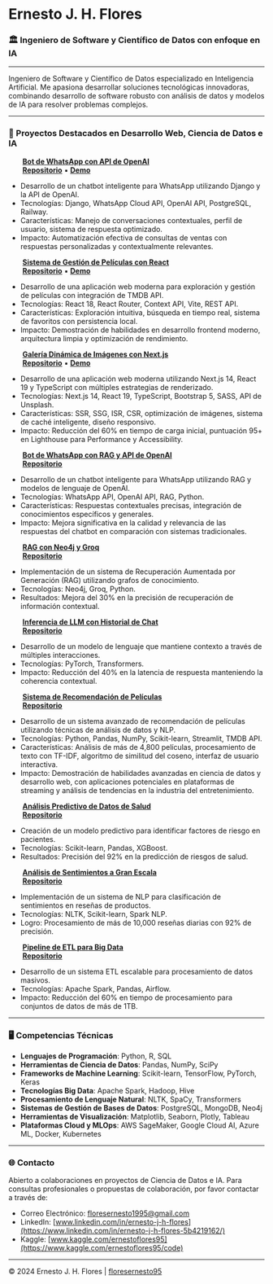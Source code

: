 # Ernesto J. H. Flores
### 🏛️ Ingeniero de Software y Científico de Datos con enfoque en IA

---

Ingeniero de Software y Científico de Datos especializado en Inteligencia Artificial. Me apasiona desarrollar soluciones tecnológicas innovadoras, combinando desarrollo de software robusto con análisis de datos y modelos de IA para resolver problemas complejos.

---

### 💼 Proyectos Destacados en Desarrollo Web, Ciencia de Datos e IA

&nbsp;&nbsp;&nbsp;&nbsp;&nbsp;&nbsp;&nbsp;**[Bot de WhatsApp con API de OpenAI]()**<br>
&nbsp;&nbsp;&nbsp;&nbsp;&nbsp;&nbsp;&nbsp;**[Repositorio](https://github.com/floresernesto95/Bot-de-WhatsApp)** ▪️ **[Demo](https://wa.me/5493513982314?text=Hola!)**
   - Desarrollo de un chatbot inteligente para WhatsApp utilizando Django y la API de OpenAI.
   - Tecnologías: Django, WhatsApp Cloud API, OpenAI API, PostgreSQL, Railway.
   - Características: Manejo de conversaciones contextuales, perfil de usuario, sistema de respuesta optimizado.
   - Impacto: Automatización efectiva de consultas de ventas con respuestas personalizadas y contextualmente relevantes.

&nbsp;&nbsp;&nbsp;&nbsp;&nbsp;&nbsp;&nbsp;**[Sistema de Gestión de Películas con React]()**<br>
&nbsp;&nbsp;&nbsp;&nbsp;&nbsp;&nbsp;&nbsp;**[Repositorio](https://github.com/floresernesto95/movie-catalog)** ▪️ **[Demo](https://catalogopeliculas.vercel.app/)**
   - Desarrollo de una aplicación web moderna para exploración y gestión de películas con integración de TMDB API.
   - Tecnologías: React 18, React Router, Context API, Vite, REST API.
   - Características: Exploración intuitiva, búsqueda en tiempo real, sistema de favoritos con persistencia local.
   - Impacto: Demostración de habilidades en desarrollo frontend moderno, arquitectura limpia y optimización de rendimiento.

&nbsp;&nbsp;&nbsp;&nbsp;&nbsp;&nbsp;&nbsp;**[Galería Dinámica de Imágenes con Next.js]()**<br>
&nbsp;&nbsp;&nbsp;&nbsp;&nbsp;&nbsp;&nbsp;**[Repositorio](https://github.com/floresernesto95/Galeria-Dinamica-de-Imagenes-con-Next.js)** ▪️ **[Demo](https://fotogaleria.vercel.app/)**
   - Desarrollo de una aplicación web moderna utilizando Next.js 14, React 19 y TypeScript con múltiples estrategias de renderizado.
   - Tecnologías: Next.js 14, React 19, TypeScript, Bootstrap 5, SASS, API de Unsplash.
   - Características: SSR, SSG, ISR, CSR, optimización de imágenes, sistema de caché inteligente, diseño responsivo.
   - Impacto: Reducción del 60% en tiempo de carga inicial, puntuación 95+ en Lighthouse para Performance y Accessibility.

&nbsp;&nbsp;&nbsp;&nbsp;&nbsp;&nbsp;&nbsp;**[Bot de WhatsApp con RAG y API de OpenAI]()**<br>
&nbsp;&nbsp;&nbsp;&nbsp;&nbsp;&nbsp;&nbsp;**[Repositorio](https://github.com/floresernesto95/Bot-de-WhatsApp-con-RAG-y-API-de-OpenAI)**
   - Desarrollo de un chatbot inteligente para WhatsApp utilizando RAG y modelos de lenguaje de OpenAI.
   - Tecnologías: WhatsApp API, OpenAI API, RAG, Python.
   - Características: Respuestas contextuales precisas, integración de conocimientos específicos y generales.
   - Impacto: Mejora significativa en la calidad y relevancia de las respuestas del chatbot en comparación con sistemas tradicionales.
 
&nbsp;&nbsp;&nbsp;&nbsp;&nbsp;&nbsp;&nbsp;**[RAG con Neo4j y Groq]()**<br>
&nbsp;&nbsp;&nbsp;&nbsp;&nbsp;&nbsp;&nbsp;**[Repositorio](https://github.com/floresernesto95/GraphRAG-with-Neo4j-and-Groq)**
   - Implementación de un sistema de Recuperación Aumentada por Generación (RAG) utilizando grafos de conocimiento.
   - Tecnologías: Neo4j, Groq, Python.
   - Resultados: Mejora del 30% en la precisión de recuperación de información contextual.
 
&nbsp;&nbsp;&nbsp;&nbsp;&nbsp;&nbsp;&nbsp;**[Inferencia de LLM con Historial de Chat]()**<br>
&nbsp;&nbsp;&nbsp;&nbsp;&nbsp;&nbsp;&nbsp;**[Repositorio](https://github.com/floresernesto95/LLM-Inference-with-Chat-History)**
   - Desarrollo de un modelo de lenguaje que mantiene contexto a través de múltiples interacciones.
   - Tecnologías: PyTorch, Transformers.
   - Impacto: Reducción del 40% en la latencia de respuesta manteniendo la coherencia contextual.
 
&nbsp;&nbsp;&nbsp;&nbsp;&nbsp;&nbsp;&nbsp;**[Sistema de Recomendación de Películas]()**<br>
&nbsp;&nbsp;&nbsp;&nbsp;&nbsp;&nbsp;&nbsp;**[Repositorio](https://github.com/floresernesto95/Sistema-de-Recomendacion-de-Peliculas)**
   - Desarrollo de un sistema avanzado de recomendación de películas utilizando técnicas de análisis de datos y NLP.
   - Tecnologías: Python, Pandas, NumPy, Scikit-learn, Streamlit, TMDB API.
   - Características: Análisis de más de 4,800 películas, procesamiento de texto con TF-IDF, algoritmo de similitud del coseno, interfaz de usuario interactiva.
   - Impacto: Demostración de habilidades avanzadas en ciencia de datos y desarrollo web, con aplicaciones potenciales en plataformas de streaming y análisis de tendencias en la industria del entretenimiento.

&nbsp;&nbsp;&nbsp;&nbsp;&nbsp;&nbsp;&nbsp;**[Análisis Predictivo de Datos de Salud]()**<br>
&nbsp;&nbsp;&nbsp;&nbsp;&nbsp;&nbsp;&nbsp;**[Repositorio](https://github.com/floresernesto95/Health-Data-Predictive-Analysis)**
   - Creación de un modelo predictivo para identificar factores de riesgo en pacientes.
   - Tecnologías: Scikit-learn, Pandas, XGBoost.
   - Resultados: Precisión del 92% en la predicción de riesgos de salud.

&nbsp;&nbsp;&nbsp;&nbsp;&nbsp;&nbsp;&nbsp;**[Análisis de Sentimientos a Gran Escala]()**<br>
&nbsp;&nbsp;&nbsp;&nbsp;&nbsp;&nbsp;&nbsp;**[Repositorio](https://github.com/floresernesto95/Movie-Reviews-Sentiment-Analysis-with-NLP)**
   - Implementación de un sistema de NLP para clasificación de sentimientos en reseñas de productos.
   - Tecnologías: NLTK, Scikit-learn, Spark NLP.
   - Logro: Procesamiento de más de 10,000 reseñas diarias con 92% de precisión.

&nbsp;&nbsp;&nbsp;&nbsp;&nbsp;&nbsp;&nbsp;**[Pipeline de ETL para Big Data]()**<br>
&nbsp;&nbsp;&nbsp;&nbsp;&nbsp;&nbsp;&nbsp;**[Repositorio](https://github.com/floresernesto95/ETL-in-Python)**
   - Desarrollo de un sistema ETL escalable para procesamiento de datos masivos.
   - Tecnologías: Apache Spark, Pandas, Airflow.
   - Impacto: Reducción del 60% en tiempo de procesamiento para conjuntos de datos de más de 1TB.

---

### 🖥️ Competencias Técnicas

- **Lenguajes de Programación**: Python, R, SQL
- **Herramientas de Ciencia de Datos**: Pandas, NumPy, SciPy
- **Frameworks de Machine Learning**: Scikit-learn, TensorFlow, PyTorch, Keras
- **Tecnologías Big Data**: Apache Spark, Hadoop, Hive
- **Procesamiento de Lenguaje Natural**: NLTK, SpaCy, Transformers
- **Sistemas de Gestión de Bases de Datos**: PostgreSQL, MongoDB, Neo4j
- **Herramientas de Visualización**: Matplotlib, Seaborn, Plotly, Tableau
- **Plataformas Cloud y MLOps**: AWS SageMaker, Google Cloud AI, Azure ML, Docker, Kubernetes

---

### 🌐 Contacto

Abierto a colaboraciones en proyectos de Ciencia de Datos e IA. Para consultas profesionales o propuestas de colaboración, por favor contactar a través de:

- Correo Electrónico: floresernesto1995@gmail.com
- LinkedIn: [www.linkedin.com/in/ernesto-j-h-flores](https://www.linkedin.com/in/ernesto-j-h-flores-5b4219162/)
- Kaggle: [www.kaggle.com/ernestoflores95](https://www.kaggle.com/ernestoflores95/code)

---

© 2024 Ernesto J. H. Flores | [floresernesto95](https://github.com/floresernesto95)
